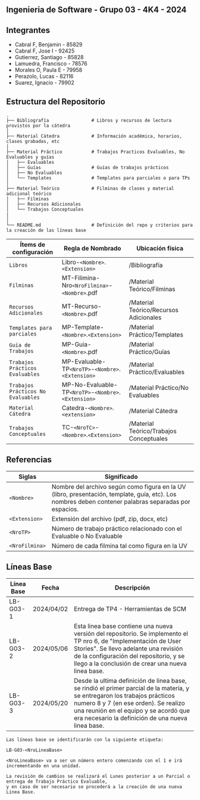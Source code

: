 ## Ingenieria de Software - Grupo 03 - 4K4 - 2024

## Integrantes

- Cabral F, Benjamin - 85829
- Cabral F, Jose I - 92425
- Gutierrez, Santiago - 85828
- Lamuedra, Francisco - 78576
- Morales O, Paula E - 79958
- Perazolo, Lucas - 82116
- Suarez, Ignacio - 79902

## Estructura del Repositorio
    .
    ├── Bibliografía                # Libros y recursos de lectura provistos por la cátedra
    │
    ├── Material Cátedra            # Información académica, horarios, clases grabadas, etc
    │
    ├── Material Práctico           # Trabajos Practicos Evaluables, No Evaluables y guías 
    │   ├── Evaluables              
    │   ├── Guías                   # Guías de trabajos prácticos
    │   ├── No Evaluables
    │   └── Templates               # Templates para parciales o para TPs
    │
    ├── Material Teórico            # Filminas de clases y material adicional teórico
    │   ├── Filminas
    │   ├── Recursos Adicionales
    │   └── Trabajos Conceptuales
    |   
    │
    └── README.md                   # Definición del repo y criterios para la creación de las líneas base   


| Ítems de configuración              | Regla de Nombrado                                    | Ubicación física                        |
|-------------------------------------|------------------------------------------------------|-----------------------------------------|
| `Libros`                            | Libro-`<Nombre>`.`<Extension>`                       | /Bibliografía                           |
| `Filminas`                          | MT-Filimina-Nro`<NroFilmina>`-`<Nombre>`.pdf         | /Material Teórico/Filminas              |
| `Recursos Adicionales`              | MT-Recurso-`<Nombre>`.pdf                            | /Material Teórico/Recursos Adicionales  |
| `Templates para parciales`          | MP-Template-`<Nombre>`.`<Extension>`                 | /Material Práctico/Templates            |
| `Guía de Trabajos`                  | MP-Guia-`<Nombre>`.pdf                               | /Material Práctico/Guías                |
| `Trabajos Prácticos Evaluables`     | MP-Evaluable-TP`<NroTP>`-`<Nombre>`.`<Extension>`    | /Material Práctico/Evaluables           |
| `Trabajos Prácticos No Evaluables`  | MP-No-Evaluable-TP`<NroTP>`-`<Nombre>`.`<Extension>` | /Material Práctico/No Evaluables        |
| `Material Cátedra`                  | Catedra-`<Nombre>`.`<extension>`                     | /Material Cátedra                       |
| `Trabajos Conceptuales`             | TC-`<NroTC>`-`<Nombre>`.`<Extension>`                | /Material Teórico/Trabajos Conceptuales |

## Referencias
| Siglas       		| Significado                                                                                                                                           |
|-----------------------|-------------------------------------------------------------------------------------------------------------------------------------------------------|
| `<Nombre>`   		| Nombre del archivo según como figura en la UV (libro, presentación, template, guía, etc). Los nombres deben contener palabras separadas por espacios. |
| `<Extension>`      	| Extensión del archivo (pdf, zip, docx, etc)                                                                                                           |
| `<NroTP>` 		| Número de trabajo práctico relacionado con el Evaluable o No Evaluable                                                                                |
| `<NroFilmina>`     | Número de cada filmina tal como figura en la UV												                                                                                           |


## Líneas Base
|Línea Base|Fecha|Descripción|
|----------|-----|-----------|
|LB-G03-1|2024/04/02|Entrega de TP4 - Herramientas de SCM|
|LB-G03-2|2024/05/06|Esta linea base contiene una nueva versión del repositorio. Se implemento el TP nro 6, de "Implementación de User Stories". Se llevo adelante una revisión de la configuración del repositorio, y se llego a la conclusión de crear una nueva linea base.|
|LB-G03-3|2024/05/20|Desde la ultima definición de linea base, se rindió el primer parcial de la materia, y se entregaron los trabajos prácticos numero 8 y 7 (en ese orden). Se realizo una reunión en el equipo y se acordó que era necesario la definición de una nueva linea base.|

```
Las líneas base se identificarán con la siguiente etiqueta:

LB-G03-<NroLineaBase>

<NroLineaBase> va a ser un número entero comenzando con el 1 e irá incrementando en una unidad.

La revisión de cambios se realizará el Lunes posterior a un Parcial o entrega de Trabajo Práctico Evaluable, 
y en caso de ser necesario se procederá a la creación de una nueva Linea Base.
```
